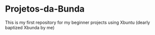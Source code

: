# Projetos-da-Bunda

This is my first repository for my beginner projects using Xbuntu (dearly baptized Xbunda by me)
